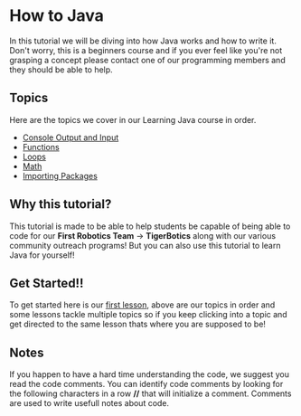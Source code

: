 # How to Java
In this tutorial we will be diving into how Java works and how to write it. Don't worry, this is a beginners course and if you ever feel like you're not grasping a concept please contact one of our programming members and they should be able to help.

## Topics
Here are the topics we cover in our Learning Java course in order. 
- [Console Output and Input](https://github.com/Imperial-High-School-TigerBotics/Learning-Java/tree/main/Lesson2)
- [Functions](https://github.com/Imperial-High-School-TigerBotics/Learning-Java/tree/main/Lesson2)
- [Loops](https://github.com/Imperial-High-School-TigerBotics/Learning-Java/tree/main/Lesson2)
- [Math](https://github.com/Imperial-High-School-Tigerbotics/Learning-Java/tree/main/Lesson3)
- [Importing Packages](https://github.com/Imperial-High-School-Tigerbotics/Learning-Java/tree/main/Lesson3)

## Why this tutorial?
This tutorial is made to be able to help students be capable of being able to code for our **First Robotics Team** -> **TigerBotics** along with our various community outreach programs!
But you can also use this tutorial to learn Java for yourself!

## Get Started!! 
To get started here is our [first lesson](https:github.com/Imperial-High-School-Tigerbotics/Learning-Java/tree/main/Lesson1), above are our topics in order and some lessons tackle multiple topics so if you keep clicking into a topic and get directed to the same lesson thats where you are supposed to be!

## Notes
If you happen to have a hard time understanding the code, we suggest you read the code comments. You can identify code comments by looking for the following characters in a row **//** that will initialize a comment. Comments are used to write usefull notes about code.
